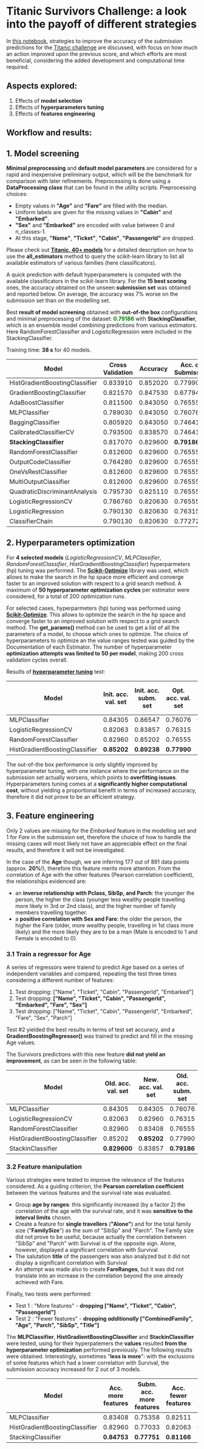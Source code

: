 # **Titanic Survivors Challenge: a look into the payoff of different strategies**
In [this notebook](https://www.kaggle.com/code/eleonoraricci/model-screening-hp-opt-and-feature-engineering), strategies to improve the accuracy of the *submission* predictions for the [Titanic challenge](https://www.kaggle.com/competitions/titanic/overview) are discussed, with focus on how much an action improved upon the previous score, and which efforts are most beneficial, considering the added development and computational time required.

## **Aspects explored:**
1. Effects of **model selection**
2. Effects of **hyperparameters tuning**
3. Effects of **features engineering**

## **Workflow and results:**
## 1. **Model screening** 

**Minimal preprocessing** and **default model parameters** are considered for a rapid and inexpensive preliminary output, which will be the benchmark for comparison with later refinements. Preprocessing is done using a **DataProcessing class** that can be found in the utility scripts. 
Preprocessing choices:
* Empty values in **"Age"** and **"Fare"** are filled with the median. 
* Uniform labels are given for the missing values in **"Cabin"** and **"Embarked"**.
* **"Sex"** and **"Embarked"** are encoded with value between 0 and n_classes-1.
* At this stage, **"Name"**, **"Ticket"**, **"Cabin"**, **"PassengerId"** are dropped.

Please check out **[Titanic. 40+ models](https://www.kaggle.com/code/grigol1/titanic-40-models)** for a detailed description on how to use the **all_estimators** method to query the scikit-learn library to list all available estimators of various families (here classificators). 

A quick prediction with default hyperparameters is computed with the available classificators in the scikit-learn library. For the **15 best scoring** ones, the accuracy obtained on the unseen **submission set** was obtained and reported below. On average, the accuracy was 7% worse on the submission set than on the modelling set.

Best **result of model screening** obtained with **out-of-the box** configurations and minimal preprocessing of the dataset: **<span style="color:green">0.79186</span>**  with **StackingClassifier**, which is an ensemble model combining predictions from various estimators. Here RandomForestClassifier and LogisticRegression were included in the StackingClassifier. 

Training time: **38 s** for 40 models.

|Model |Cross Validation|Accuracy|Acc. on Submission |
|------|----------------|--------|-------------------|
|HistGradientBoostingClassifier|0.833910|0.852020|0.779900|
|GradientBoostingClassifier|0.821570|0.847530|0.677940|
|AdaBoostClassifier|0.811500|0.843050|0.765550|
|MLPClassifier|0.789030|0.843050|0.760760|
|BaggingClassifier |0.805920|0.843050|0.746410|
|CalibratedClassifierCV|0.793500|0.838570|0.746410|
|**StackingClassifier**|0.817070|0.829600|**0.79186**|
|RandomForestClassifier|0.812600|0.829600|0.765550|
|OutputCodeClassifier |0.764280|0.829600 |0.765550|
|OneVsRestClassifier|0.812600|0.829600|0.765550|
|MultiOutputClassifier |0.812600|0.829600|0.765550|
|QuadraticDiscriminantAnalysis|0.795730 |0.825110 |0.765550|
|LogisticRegressionCV |0.786760|0.820630|0.765550|
|LogisticRegression|0.790130|0.820630 |0.763150|
|ClassifierChain|0.790130|0.820630 |0.772720|

## 2. **Hyperparameters optimization**

For **4 selected models** (*LogisticRegressionCV*, *MLPClassifier*, *RandomForestClassifier*, *HistGradientBoostingClassifier*) hyperparmeters (hp) tuning was performed. The **[Scikit-Optimize](https://scikit-optimize.github.io/stable/auto_examples/sklearn-gridsearchcv-replacement.html)** library was used, which allows to make the search in the hp space more efficient and converge faster to an improved solution with respect to a grid search method. A maximum of **50 hyperparameter optimization cycles** per estimator were considered, for a total of 200 optimization runs.

For selected cases, hyperparmeters (hp) tuning was performed using **[Scikit-Optimize](https://scikit-optimize.github.io/stable/auto_examples/sklearn-gridsearchcv-replacement.html)**. This allows to optimize the search in the hp space and converge faster to an improved solution with respect to a grid search method. 
The **get_params()** method can be used to get a list of all the parameters of a model, to choose which ones to optimize. The choice of hyperparameters to optimize an the value ranges tested was guided by the Documentation of each Estimator. The number of hyperparameter **optimization attempts was limited to 50 per model**, making 200 cross validation cycles overall. 

Results of **[hyperparameter tuning](#section_id4)** test:

| Model         | Init. acc. val. set  | Init. acc. subm. set|  Opt. acc. val. set| Opt. acc. subm. set | Time (min) | %diff. subm. acc.|
|---------------|----------------------|-------------------|---------------------|--------------------|------------|---------|
| MLPClassifier                   | 0.84305    | 0.86547 | 0.76076| **0.77990** | 7 | <span style="color:green">+3%</span>  |
| LogisticRegressionCV            | 0.82063    | 0.83857| 0.76315 | 0.77033 | 12 | <span style="color:green">+1%</span>  |
| RandomForestClassifier          | 0.82960    | 0.85202| 0.76555 | 0.77033 | 4 | <span style="color:green">+1%</span>  |
| HistGradientBoostingClassifier  | **0.85202** | **0.89238**| **0.77990**  | 0.75119 | **2** | <span style="color:red">-4%</span>  |

The out-of-the box performance is only slightly improved by hyperparameter tuning, with one instance where the performance on the submission set actually worsens, which points to **overfitting issues**. Hyperparameters tuning comes at a **significantly higher computational cost**, without yielding a proportional benefit in terms of increased accuracy, therefore it did not prove to be an efficient strategy.

## 3. **Feature engineering**
Only 2 values are missing for the *Embarked* feature in the modelling set and 1 for *Fare* in the submission set, therefore the choice of how to handle the missing cases will most likely not have an appreciable effect on the final results, and therefore it will not be investigated. 

In the case of the **Age** though, we are inferring 177 out of 891 data points (approx. **20%**!), therefore this feature merits more attention. From the correlation of Age with the other features (Pearson correlation coefficient), the relationships evidenced are:
* an **inverse relationship with Pclass, SibSp, and Parch**: the younger the person, the higher the class (younger less wealthy people travelling more likely in 3rd or 2nd class), and the higher number of family members travelling together.
* a **positive correlation with Sex and Fare**: the older the person, the higher the Fare (older, more wealthy people, travelling in 1st class more likely) and the more likely they are to be a man (Male is encoded to 1 and Female is encoded to 0).

### 3.1 **Train a regressor for Age**

A series of regressors were traiend to predict Age based on a series of independent variables and compared, repeating the test three times considering a different number of features:
1. Test dropping: ["Name", "Ticket", "Cabin", "PassengerId", "Embarked"]
2. Test dropping: **["Name", "Ticket", "Cabin", "PassengerId", "Embarked", "Fare", "Sex"]**
3. Test dropping: ["Name", "Ticket", "Cabin", "PassengerId", "Embarked", "Fare", "Sex", "Parch"]

Test #2 yielded the best results in terms of test set accuracy, and a **GradientBoostingRegressor()** was trained to predict and fill in the missing Age values. 

The Survivors predictions with this new feature **did not yield an improvement**, as can be seen in the following table:

| Model         | Old. acc. val. set  | New. acc. val. set| Old. acc. subm. set | New. acc. subm. set | %diff. subm. acc.|
|---------------|----------------------|-------------------|---------------------|--------------------|---------|
| MLPClassifier                   | 0.84305     | 0.84305      | 0.76076 | 0.76076 | same  |
| LogisticRegressionCV            | 0.82063     | 0.82960      | 0.76315 | 0.76076 |  <span style="color:red">-0.3%</span>  |
| RandomForestClassifier          | 0.82960     | 0.83408      | 0.76555 | 0.76794 | <span style="color:green">+0.3%</span>  |
| HistGradientBoostingClassifier  | 0.85202 | **0.85202**  | 0.77990 | 0.76315 |  <span style="color:red">-2%</span>  |
| StackinClassifier               |**0.829600**|0.83857| **0.79186** | 0.76315 |  <span style="color:red">-4%</span>  |


### 3.2 **Feature manipulation**

Various strategies were tested to improve the relevance of the features considered. As a guiding criterion, the **Pearson correlation coefficient** between the various features and the survival rate was evaluated. 
* Group **age by ranges**: this significantly increased (by a factor 2) the correlation of the age with the survival rate, and it was **sensitive to the interval limits** chosen.
* Create a feature for **single travellers** (**"Alone"**) and for the total family size ("**FamilySize**") as the sum of "SibSp" and "Parch". The Family size did not prove to be useful, because actually the correlation between "SibSp" and "Parch" with Survival is of the opposite sign. Alone, however, displayed a significant correlation with Survival
* The salutation **title** of the passengers was also analyzed but it did not display a significant correlation with Survival
* An attempt was made also to create **FareRanges**, but it was did not translate into an increase in the correlation beyond the one already achieved with Fare.

Finally, two tests were performed:
* Test 1 : "More features" -  **dropping ["Name", "Ticket", "Cabin", "PassengerId"]** 
* Test 2 : "Fewer features" -  **dropping *additionally* ["CombinedFamily", "Age", "Parch", "SibSp", "Title"]** 

The **MLPClassifier**, **HistGradientBoostingClassifier** and **StackinClassifier** were tested, using for their hyperpatemers the **values** resulted **from the hyperparameter optimization** performed previously.
The following results were obtained. Interestingly, sometimes "**less is more**": with the exclusions of some features which had a lower correlation with Survival, the submission accuracy increased for 2 out of 3 models.

| Model         | Acc. more features  | Subm. acc. more features| Acc. fewer features | Subm. acc. fewer features | %diff. subm. acc.|
|---------------|----------------------|-------------------|---------------------|--------------------|---------|
| MLPClassifier                   | 0.83408     |   0.75358      | 0.82511 |  0.76076 | <span style="color:green">+1%</span>  |
| HistGradientBoostingClassifier  | 0.82960     |   0.77033      | 0.82063 |  <span style="color:green">**0.78229** </span>|  <span style="color:green">+2%</span>  |
| StackingClassifier               |**0.84753**  | **0.77751** | **0.81166** | 0.77751 |  same  |

